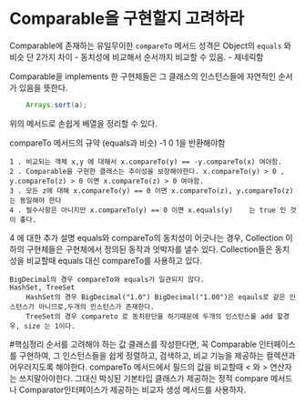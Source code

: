 # Comparable을 구현할지 고려하라


Comparable에 존재하는 유일무이한 `compareTo` 메서드
성격은 Object의 `equals` 와 비슷
단 2가지 차이
    - 동치성에 비교해서 순서까지 비교할 수 있음. 
    - 제네릭함

Comparable을 implements 한 구현체들은  그 클래스의 인스턴스들에 자연적인 순서가 있음을 뜻한다.

```java
    Arrays.sort(a);
```
위의 메서드로 손쉽게 배열을 정리할 수 있다.

compareTo 메서드의 규약 (equals과 비슷)
    -1 0 1을 반환해야함
    
    1 . 비교되는 객체 x,y 에 대해서 x.compareTo(y) == -y.compareTo(x) 여야함.
    2 . Comparable을 구현한 클래스는 추이성을 보장해야한다. x.compareTo(y) > 0 , y.compareTo(z) > 0 이면 x.compareTo(z) > 0 여야함.
    3 . 모든 z에 대해 x.compareTo(y) == 0 이면 x.compareTo(z), y.compareTo(z)는 동일해야 한다
    4 . 필수사항은 아니지만 x.compareTo(y) == 0 이면 x.equals(y)    는 true 인 것이 좋다.
    

4 에 대한 추가 설명
    equals와 compareTo의 동치성이 어긋나는 경우, Collection 이하의 구현체들은 구현체에서 정의된
    동작과 엇박자를 낼수 있다. 
    Collection들은 동치성을 비교할때 equals 대신 compareTo를 사용하고 있다.

    BigDecimal의 경우 compareTo와 equals가 일관되지 않다. 
    HashSet, TreeSet
    	HashSet의 경우 BigDecimal("1.0") BigDecimal("1.00")은 eqauls로 같은 인스턴스가 아니므로,두개의 인스턴스가 존재한다.
    	TreeSet의 경우 compareto 로 동치판단을 하기때문에 두개의 인스턴스를 add 할경우, size 는 1이다.
    	
#핵심정리
순서를 고려해야 하는 값 클래스를 작성한다면, 꼭 Comparable 인터페이스를 구현하여, 그 인스턴스들을 쉽게 정렬하고, 검색하고, 비교 기능을 제공하는 컬렉션과 어우러지도록
해야한다. compareTo 메서드에서 필드의 값을 비교할때 < 와 > 연산자는 쓰지말아야한다. 그대신 박싱된 기본타입 클래스가 제공하는 정적 compare 메서드나 Comparator인터페이스가 제공하는 비교자 생성 메서드를 사용하자.

